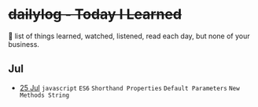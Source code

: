 # ~~dailylog - Today I Learned~~

:newspaper: list of things learned, watched, listened, read each day, but none of your business.

## Jul

- [25 Jul](D:\Projetos\dailylog\2017\07-Jul\log-25-07-2017.md) `javascript` `ES6` `Shorthand Properties` `Default Parameters` `New Methods String`
